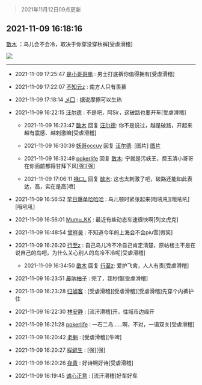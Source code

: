 > 2021年11月12日09点更新
<link rel="stylesheet" href="https://cdn.jsdelivr.net/gh/taotie6/sampleJSON@main/css/photo_show.css">
<meta name="referrer" content="no-referrer" />


 ## 2021-11-09 16:18:16 

 [㪚木](https://www.coolapk.com/feed/31340162?shareKey=NGNiNDFlNWZmYTdjNjE4YTM4YmI~) ：鸟儿会不会冷，取决于你穿没穿秋裤[受虐滑稽] 

<div class="album">
<img class="img-item" src="http://image.coolapk.com/feed/2020/0606/14/1081091_39c516f3_5623_1393@320x180.gif" />
</div>

 ------- 

- 2021-11-09 17:25:47 [是小哥哥嘛](uid=1414076) : 男士打底裤你值得拥有[受虐滑稽] 

- 2021-11-09 17:22:07 [不知云z](uid=5657858) : 南方人只有羡慕 

- 2021-11-09 17:18:14 [乄囗](uid=759206) : 据说摩擦可以生热 

- 2021-11-09 16:22:15 [汪尔德](uid=1595236) : 不是吧，阿Sir，这破路也要开车[受虐滑稽] 

    - 2021-11-09 16:23:47 [㪚木](uid=1081091) 回复 [汪尔德](uid=1595236): 你不是说过，越是破路，开起来越有震感、越刺激嘛[受虐滑稽] 

    - 2021-11-09 16:30:39 [妖哥occuy](uid=1388591) 回复 [汪尔德](uid=1595236): [图片] [图片](http://image.coolapk.com/feed/2021/0918/18/13241684_d2e9c254_1316_5679@640x585.jpeg)

    - 2021-11-09 16:32:49 [pokerlife](uid=575409) 回复 [㪚木](uid=1081091): 宁就是污妖王，费玉清小哥哥在你面前都得甘拜下风[强][强] 

    - 2021-11-09 17:06:11 [禄口_](uid=1005884) 回复 [㪚木](uid=1081091): 这也太刺激了吧，破路还能如此表达，高，实在是高[喷] 

- 2021-11-09 16:56:52 [早日爆单哈哈哈](uid=2188936) : 鸟儿顿时紧张起来[哦吼吼][哦吼吼][哦吼吼] 

- 2021-11-09 16:56:01 [Mumu_KK](uid=1355663) : 最近有些动态车速很快啊[列文虎克] 

- 2021-11-09 16:48:54 [曾祥昊](uid=6695078) : 不知道今年的上海会不会piu雪[假笑] 

- 2021-11-09 16:26:20 [行至z](uid=582810) : 自己鸟儿冷不冷自己肯定清楚，原帖楼主不是在说自己的鸟吧，为什么关心别人的鸟冷不冷呢[受虐滑稽] 

    - 2021-11-09 16:34:50 [㪚木](uid=1081091) 回复 [行至z](uid=582810): 爱护飞禽，人人有责[受虐滑稽] 

- 2021-11-09 16:23:51 [晨呐柚子](uid=1956918) : 完了，我秒懂[受虐滑稽] 

- 2021-11-09 16:23:28 [归墟客](uid=3287587) : [受虐滑稽][受虐滑稽][受虐滑稽]先穿个内裤护住 

- 2021-11-09 16:22:30 [林安静](uid=1711813) : [流汗滑稽]开，往城市边缘开 

- 2021-11-09 16:21:28 [pokerlife](uid=575409) : 一石二鸟……啊，不对，一语双关[受虐滑稽] 

- 2021-11-09 16:20:42 [老魁](uid=1703096) : [受虐滑稽][牛啤] 

- 2021-11-09 16:20:27 [程鲜生](uid=845250) : [强][强] 

- 2021-11-09 16:20:26 [存青](uid=1006954) : 好诗啊好诗[受虐滑稽] 

- 2021-11-09 16:19:45 [诚心正意](uid=702743) : [流汗滑稽]好车好车 

